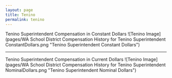 ```yaml
---
layout: page
title: Tenino
permalink: tenino
---
```



Tenino Superintendent Compensation in Constant Dollars
![Tenino Image](pages/WA School District Compensation History for Tenino Superintendent ConstantDollars.png "Tenino Superintendent Constant Dollars")
___

Tenino Superintendent Compensation in Current Dollars
![Tenino Image](pages/WA School District Compensation History for Tenino Superintendent NominalDollars.png "Tenino Superintendent Nominal Dollars")